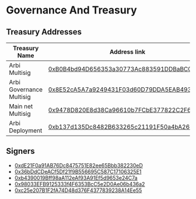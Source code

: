 # Governance And Treasury

## Treasury Addresses

| Treasury Name           | Address link                                         |
| -----------------------| ---------------------------------------------------- |
| Arbi Multisig           | [0xB0B4bd94D656353a30773Ac883591DDBaBC0c0bA](https://arbiscan.io/address/0xB0B4bd94D656353a30773Ac883591DDBaBC0c0bA)           |
| Arbi Governance Multisig| [0x8E52cA5A7a9249431F03d60D79DDA5EAB4930178](https://arbiscan.io/address/0x8E52cA5A7a9249431F03d60D79DDA5EAB4930178)           |
| Main net Multisig       | [0x9478D820E8d38Ca96610b7FCbE377822C2F60f2c](https://arbiscan.io/address/0x9478D820E8d38Ca96610b7FCbE377822C2F60f2c)           |
| Arbi Deployment         | [0xb137d135Dc8482B633265c21191F50a4bA26145d](https://arbiscan.io/address/0xb137d135Dc8482B633265c21191F50a4bA26145d)           |

## Signers

- [0xdE21F0a91AB76Dc8475751E82ee65Bbb382230eD](https://arbiscan.io/address/0xdE21F0a91AB76Dc8475751E82ee65Bbb382230eD)
- [0x36bDdCDeACf5Df21f9B556695C587C17106325E1](https://arbiscan.io/address/0x36bDdCDeACf5Df21f9B556695C587C17106325E1)
- [0xb4390019Bff98aA112eAf93A91Ef5d9653e24C7a](https://arbiscan.io/address/0xb4390019Bff98aA112eAf93A91Ef5d9653e24C7a)
- [0x98033EFB9125333f4F6353BcC5e2D0Ae06b436a2](https://arbiscan.io/address/0x98033EFB9125333f4F6353BcC5e2D0Ae06b436a2)
- [0xc25e207B1F2fA74D48d376F4377839238A14Ee55](https://arbiscan.io/address/0xc25e207B1F2fA74D48d376F4377839238A14Ee55)
